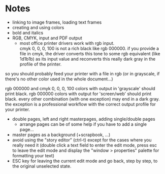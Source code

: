 # Notes

- linking to image frames, loading text frames
- creating and using colors
- bold and italics
- RGB, CMYK, input and PDF output
  - most office printer drivers work with rgb input.  
    cmyk 0, 0, 0, 100 is not a rich black like rgb 000000. if you provide a file in cmyk, the driver converts this tone to some rgb equivalent (like 1d1b1b) as its input value and  reconverts this really dark gray in the profile of the printer.

so you should probably feed your printer with a file in rgb (or in grayscale, if there's no other color used in the whole document…)

rgb 000000 and cmyk 0, 0, 0, 100 colors with output in 'grayscale' should print black.
rgb 000000 colors with output for 'screen/web' should print black.
every other combination (with one exception) may end in a dark gray.
the exception is a professional workflow with the correct output profile for your printer.
- double pages, left and right masterpages, adding single/double pages
  - arrange pages can be of some help if you have to add a single page...
- master pages as a background (+scrapbook, ...)
- avoid using the "story editor" (ctrl-t) except for the cases where you really need it (double click a text field to enter the edit mode, press esc to leave the edit mode and display the "window > properties" palette for formatting your text)
- ESC key for leaving the current edit mode and go back, step by step, to the original unselected state.
